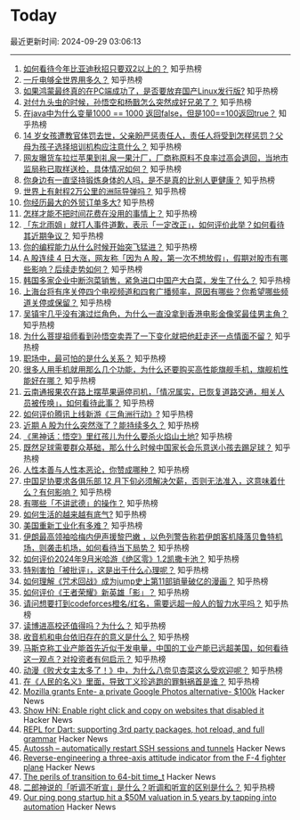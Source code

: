 # Today

最近更新时间: 2024-09-29 03:06:13

--- 
1. [如何看待今年比亚迪秋招只要双2以上的？](https://www.zhihu.com/question/666853816) 知乎热榜
2. [一斤电够全世界用多久？](https://www.zhihu.com/question/667623347) 知乎热榜
3. [如果鸿蒙最终真的在PC端成功了，是否要放弃国产Linux发行版?](https://www.zhihu.com/question/664901505) 知乎热榜
4. [对付九头虫的时候，孙悟空和杨戬怎么突然成好兄弟了？](https://www.zhihu.com/question/667271073) 知乎热榜
5. [在java中为什么变量1000 == 1000 返回false，但是100==100返回true？](https://www.zhihu.com/question/660482096) 知乎热榜
6. [14 岁女孩遭教官体罚去世，父亲盼严惩责任人，责任人将受到怎样惩罚？父母为孩子选择培训机构应注意什么？](https://www.zhihu.com/question/675745413) 知乎热榜
7. [网友曝货车拉烂苹果到礼泉一果汁厂，厂商称原料不良率过高会退回，当地市监局称已取样送检，具体情况如何？](https://www.zhihu.com/question/665543358) 知乎热榜
8. [你身边有一直坚持锻炼身体的人吗，是不是真的比别人更健康？](https://www.zhihu.com/question/635523043) 知乎热榜
9. [世界上有射程2万公里的洲际导弹吗？](https://www.zhihu.com/question/446977678) 知乎热榜
10. [你经历最大的外贸订单多大?](https://www.zhihu.com/question/361905628) 知乎热榜
11. [怎样才能不把时间花费在没用的事情上？](https://www.zhihu.com/question/667713348) 知乎热榜
12. [「东北雨姐」就打人事件道歉，表示「一定改正」，如何评价此举？如何看待其近期争议？](https://www.zhihu.com/question/668579099) 知乎热榜
13. [你的编程能力从什么时候开始突飞猛进？](https://www.zhihu.com/question/356351510) 知乎热榜
14. [A 股连续 4 日大涨，网友称「因为 A 股，第一次不想放假」，假期对股市有哪些影响？后续走势如何？](https://www.zhihu.com/question/675715602) 知乎热榜
15. [韩国多家企业中断泡菜销售，紧急进口中国产大白菜，发生了什么？](https://www.zhihu.com/question/668271679) 知乎热榜
16. [上海台将有序关停四个电视频道和四套广播频率，原因有哪些？你希望哪些频道关停或保留？](https://www.zhihu.com/question/675875374) 知乎热榜
17. [吴镇宇几乎没有演过烂角色，为什么一直没拿到香港电影金像奖最佳男主角？](https://www.zhihu.com/question/543831417) 知乎热榜
18. [为什么菩提祖师看到孙悟空卖弄了一下变化就把他赶走还一点情面不留？](https://www.zhihu.com/question/667620165) 知乎热榜
19. [职场中，最可怕的是什么关系？](https://www.zhihu.com/question/668921709) 知乎热榜
20. [很多人用手机就用那么几个功能，为什么还要购买高性能旗舰手机，旗舰机性能好在哪？](https://www.zhihu.com/question/630463343) 知乎热榜
21. [云南通报果农在路上摆苹果逼停司机，「情况属实，已恢复道路交通，相关人员被传唤」，如何看待此事？](https://www.zhihu.com/question/671146999) 知乎热榜
22. [如何评价腾讯上线新游《三角洲行动》?](https://www.zhihu.com/question/668150905) 知乎热榜
23. [近期 A 股为什么突然涨了？能持续多久？](https://www.zhihu.com/question/670424745) 知乎热榜
24. [《黑神话：悟空》里红孩儿为什么要杀火焰山土地?](https://www.zhihu.com/question/667185926) 知乎热榜
25. [既然足球需要群众基础，那么什么时候中国家长会乐意送小孩去踢足球？](https://www.zhihu.com/question/666559480) 知乎热榜
26. [人性本善与人性本恶论，你赞成哪种？](https://www.zhihu.com/question/668050396) 知乎热榜
27. [中国足协要求各俱乐部 12 月下旬必须解决欠薪，否则无法准入，这意味着什么？有何影响？](https://www.zhihu.com/question/668206642) 知乎热榜
28. [有哪些「不讲武德」的操作？](https://www.zhihu.com/question/432866470) 知乎热榜
29. [如何生活的越来越有底气?](https://www.zhihu.com/question/670899737) 知乎热榜
30. [美国重新工业化有多难？](https://www.zhihu.com/question/662670683) 知乎热榜
31. [伊朗最高领袖哈梅内伊声援黎巴嫩 ，以色列警告称若伊朗客机降落贝鲁特机场，则袭击机场，如何看待当下局势？](https://www.zhihu.com/question/679656964) 知乎热榜
32. [如何评价2024年9月米哈游《绝区零》1.2凯撒卡池？](https://www.zhihu.com/question/668195274) 知乎热榜
33. [特别害怕「被批评」，这是出于什么心理呢？](https://www.zhihu.com/question/664916549) 知乎热榜
34. [如何理解《咒术回战》成为jump史上第11部销量破亿的漫画？](https://www.zhihu.com/question/673816290) 知乎热榜
35. [如何评价《王者荣耀》新英雄「影」？](https://www.zhihu.com/question/665529635) 知乎热榜
36. [请问想要打到codeforces橙名/红名，需要远超一般人的智力水平吗？](https://www.zhihu.com/question/598851489) 知乎热榜
37. [读博进高校还值得吗？为什么？](https://www.zhihu.com/question/559201308) 知乎热榜
38. [收音机和电台依旧存在的意义是什么？](https://www.zhihu.com/question/23293622) 知乎热榜
39. [马斯克称工业产能首先近似于发电量，中国的工业产能已远超美国，如何看待这一观点？对投资者有何启示？](https://www.zhihu.com/question/676439800) 知乎热榜
40. [动漫《败犬女主太多了！》中，为什么八奈见杏菜这么受欢迎呢？](https://www.zhihu.com/question/666055267) 知乎热榜
41. [在《人民的名义》里面，导致丁义珍逃跑的罪魁祸首是谁？](https://www.zhihu.com/question/666389420) 知乎热榜
42. [Mozilla grants Ente- a private Google Photos alternative- $100k](https://ente.io/blog/mozilla-builders/) Hacker News
43. [Show HN: Enable right click and copy on websites that disabled it](https://chromewebstore.google.com/detail/allow-copy-enable-right-c/ehfmpjdcdldhefieelihdobnjfpalhic) Hacker News
44. [REPL for Dart: supporting 3rd party packages, hot reload, and full grammar](https://github.com/fzyzcjy/dart_interactive) Hacker News
45. [Autossh – automatically restart SSH sessions and tunnels](https://github.com/Autossh/autossh) Hacker News
46. [Reverse-engineering a three-axis attitude indicator from the F-4 fighter plane](http://www.righto.com/2024/09/f4-attitude-indicator.html) Hacker News
47. [The perils of transition to 64-bit time_t](https://blogs.gentoo.org/mgorny/2024/09/28/the-perils-of-transition-to-64-bit-time_t/) Hacker News
48. [二郎神说的「听调不听宣」是什么？听调和听宣的区别是什么？](https://www.zhihu.com/question/496963917) 知乎热榜
49. [Our ping pong startup hit a $50M valuation in 5 years by tapping into automation](https://fortune.com/2024/09/27/startup-entrepreneurs-automation-ping-pong-sports-venues-tech-saas-smartphone-apps-pingpod-podplay/) Hacker News
